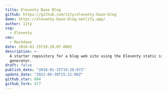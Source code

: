 ```yaml
---
title: Eleventy Base Blog
github: https://github.com/11ty/eleventy-base-blog
demo: https://eleventy-base-blog.netlify.app/
author: 11ty
ssg:
  - Eleventy
cms:
  - Markdown
date: 2018-01-15T19:28:07.000Z
description: >-
  A starter repository for a blog web site using the Eleventy static site
  generator.
draft: false
publish_date: "2018-01-15T19:28:07Z"
update_date: "2022-06-30T15:21:08Z"
github_star: 804
github_fork: 477
---
```

